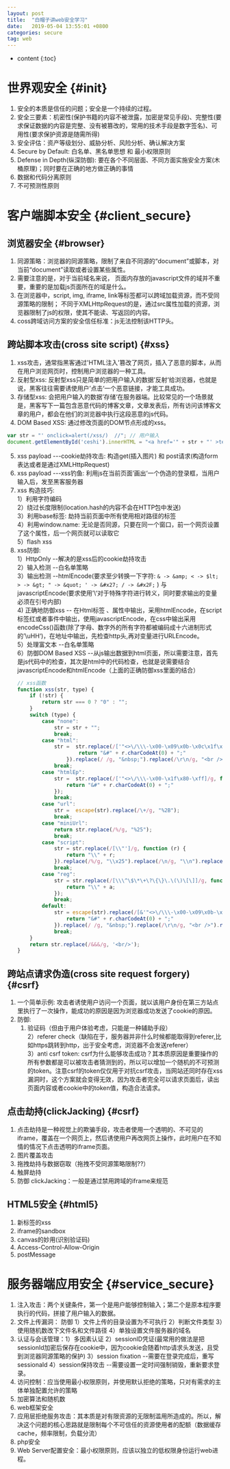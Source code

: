 ```yaml
---
layout: post
title:  "白帽子讲web安全学习"
date:   2019-05-04 13:55:01 +0800
categories: secure
tag: web
---
```


* content
{:toc}


世界观安全			{#init}
====================================

1. 安全的本质是信任的问题；安全是一个持续的过程。  
2. 安全三要素：机密性(保护书籍的内容不被泄露，加密是常见手段)、完整性(要求保证数据的内容是完整、没有被篡改的，常用的技术手段是数字签名)、可用性(要求保护资源是随需所得)  
3. 安全评估：资产等级划分、威胁分析、风险分析、确认解决方案  
4. Secure by Default: 白名单、黑名单思想  和 最小权限原则  
5. Defense in Depth(纵深防御): 要在各个不同层面、不同方面实施安全方案(木桶原理)；同时要在正确的地方做正确的事情  
6. 数据和代码分离原则  
7. 不可预测性原则  

客户端脚本安全			{#client_secure}
====================================

浏览器安全              {#browser}
------------------------------------

1. 同源策略：浏览器的同源策略，限制了来自不同源的“document”或脚本，对当前“document”读取或者设置某些属性。  
2. 需要注意的是，对于当前域名来说， 页面内存放的javascript文件的域并不重要，重要的是加载js页面所在的域是什么。  
3. 在浏览器中，script, img, iframe, link等标签都可以跨域加载资源，而不受同源策略的限制； 不同于XMLHttpRequest的是，通过src属性加载的资源，浏览器限制了js的权限，使其不能读、写返回的内容。  
4. coss跨域访问方案的安全信任标准：js无法控制该HTTP头。  

跨站脚本攻击(cross site script)              {#xss}
------------------------------------

1. xss攻击，通常指黑客通过'HTML注入'篡改了网页，插入了恶意的脚本，从而在用户浏览网页时，控制用户浏览器的一种工具。  
2. 反射型xss: 反射型xss只是简单的把用户输入的数据’反射‘给浏览器，也就是说，黑客往往需要诱使用户’点击‘一个恶意链接，才能工具成功。  
3. 存储型xss: 会把用户输入的数据’存储‘在服务器端。比较常见的一个场景就是，黑客写下一篇包含恶意代码的博客文章，文章发表后，所有访问该博客文章的用户，都会在他们的浏览器中执行这段恶意的js代码。  
4. DOM Based XSS: 通过修改页面的DOM节点形成的xss。  
```js
var str = "' onclick=alert(/xss/)  //"; // 用户输入
document.getElementById('ceshi').innerHTML = "<a href='" + str + "' >testLink</a>";
```
5. xss payload ---cookie劫持攻击: 构造get(插入图片) 和 post请求(构造form表达或者是通过XMLHttpRequest)  
6. xss payload ---xss钓鱼: 利用js在当前页面’画出‘一个伪造的登录框，当用户输入后，发至黑客服务器  
7. xss 构造技巧:  
    1）利用字符编码  
    2）绕过长度限制(location.hash的内容不会在HTTP包中发送)  
    3）利用base标签: 劫持当前页面中所有使用相对路径的标签  
    4）利用window.name: 无论是否同源，只要在同一个窗口，前一个网页设置了这个属性，后一个网页就可以读取它  
    5）flash xss  
8. xss防御:  
    1）HttpOnly --解决的是xss后的cookie劫持攻击  
    2）输入检测 --白名单策略  
    3）输出检测 --htmlEncode(要求至少转换一下字符: `& -> &amp; < -> $lt; > -> &gt; " -> &quot; ' -> &#x27; / -> &#x2F;` ) 与 javascriptEncode(要求使用’\‘对于特殊字符进行转义，同时要求输出的变量必须在引号内部)  
    4) 正确地防御xss -- 在Html标签 、属性中输出，采用htmlEncode，在script标签红或者事件中输出，使用javascriptEncode，在css中输出采用encodeCss()函数(除了字母、数字外的所有字符都被编码成十六进制形式的’\uHH‘)，在地址中输出，先检查http头,再对变量进行URLEncode。  
    5）处理富文本 --白名单策略  
    6）防御DOM Based XSS --从js输出数据到html页面，所以需要注意，首先是js代码中的检查，其次是html中的代码检查，也就是说需要结合javascriptEncode和htmlEncode（上面的正确防御xss里面的结合）  
    ```js
    // xss函数
    function xss(str, type) {
        if (!str) {
            return str === 0 ? "0" : "";
        }
        switch (type) {
            case "none":
                str = str + "";
                break;
            case "html":
                str =  str.replace(/['"<>\/\\\-\x00-\x09\x0b-\x0c\x1f\x80-\xff]/g, function (r) {
                        return "&#" + r.charCodeAt(0) + ";"
                    }).replace(/ /g, "&nbsp;").replace(/\r\n/g, "<br />").replace(/\n/g, "<br />").replace(/\r/g, "<br />");
                break;
            case "htmlEp":
                str =  str.replace(/['"<>\/\\\-\x00-\x1f\x80-\xff]/g, function (r) {
                    return "&#" + r.charCodeAt(0) + ";"
                });
                break;
            case "url":
                str =  escape(str).replace(/\+/g, "%2B");
                break;
            case "miniUrl":
                return str.replace(/%/g, "%25");
                break;
            case "script":
                str = str.replace(/[\\"']/g, function (r) {
                    return "\\" + r;
                }).replace(/%/g, "\\x25").replace(/\n/g, "\\n").replace(/\r/g, "\\r").replace(/\x01/g, "\\x01");
                break;
            case "reg":
                str = str.replace(/[\\\^\$\*\+\?\{\}\.\(\)\[\]]/g, function (a) {
                    return "\\" + a;
                });
                break;
            default:
                str = escape(str).replace(/[&'"<>\/\\\-\x00-\x09\x0b-\x0c\x1f\x80-\xff]/g, function (r) {
                    return "&#" + r.charCodeAt(0) + ";"
                }).replace(/ /g, "&nbsp;").replace(/\r\n/g, "<br />").replace(/\n/g, "<br />").replace(/\r/g, "<br />");
                break;
        }
        return str.replace(/&&&/g, '<br/>');
    }
    ```

跨站点请求伪造(cross site request forgery)              {#csrf}
------------------------------------

1. 一个简单示例: 攻击者诱使用户访问一个页面，就以该用户身份在第三方站点里执行了一次操作，能成功的原因是因为浏览器成功发送了cookie的原因。  
2. 防御:  
    1) 验证码（但由于用户体验考虑，只能是一种辅助手段）  
    2）referer check（缺陷在于，服务器并非什么时候都能取得到referer,比如https跳转到http，出于安全考虑，浏览器不会发送referer）  
    3）anti csrf token: csrf为什么能够攻击成功？其本质原因是重要操作的所有参数都是可以被攻击者猜测到的，所以可以增加一个随机的不可预测的token。注意csrf的token仅仅用于对抗csrf攻击，当网站还同时存在xss漏洞时，这个方案就会变得无效，因为攻击者完全可以请求页面后，读出页面内容或者cookie中的token值，构造合法请求。  


点击劫持(clickJacking)              {#csrf}
------------------------------------

1. 点击劫持是一种视觉上的欺骗手段，攻击者使用一个透明的、不可见的iframe，覆盖在一个网页上，然后诱使用户再改网页上操作，此时用户在不知情的情况下点击透明的iframe页面。  
2. 图片覆盖攻击  
3. 拖拽劫持与数据窃取（拖拽不受同源策略限制??）  
4. 触屏劫持  
5. 防御 clickJacking：一般是通过禁用跨域的iframe来规范  


HTML5安全              {#html5}
------------------------------------

1. 新标签的xss  
2. iframe的sandbox  
3. canvas的妙用(识别验证码)  
4. Access-Control-Allow-Origin  
5. postMessage  


服务器端应用安全			{#service_secure}
====================================

1. 注入攻击：两个关键条件，第一个是用户能够控制输入；第二个是原本程序要执行的代码，拼接了用户输入的数据。  
2. 文件上传漏洞： 防御 1）文件上传的目录设置为不可执行 2）判断文件类型 3）使用随机数改下文件名和文件路径 4）单独设置文件服务器的域名  
3. 认证与会话管理：1）多因素认证 2）sessionID凭证(最常用的做法是把sessionId加密后保存在cookie中，因为cookie会随着http请求头发送，且受到浏览器同源策略的保护) 3）session fixation --需要在登录完成后，重写sessionaId 4）session保持攻击 --需要设置一定时间强制销毁，重新要求登录。  
4. 访问控制：应当使用最小权限原则，并使用默认拒绝的策略，只对有需求的主体单独配置允许的策略  
5. 加密算法和随机数  
6. web框架安全  
7. 应用层拒绝服务攻击：其本质是对有限资源的无限制滥用所造成的。所以，解决这个问题的核心思路就是限制每个不可信任的资源使用者的配额（数据缓存cache，频率限制，负载分流）  
8. php安全  
9. Web Server配置安全：最小权限原则，应该以独立的低权限身份运行web进程。  

